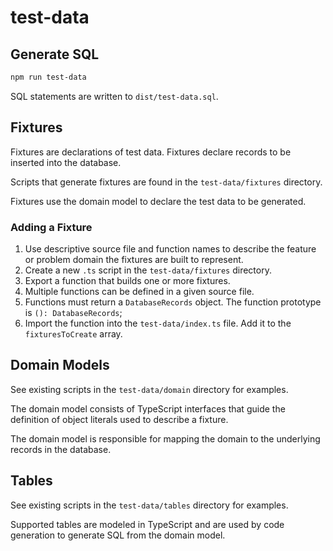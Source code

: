 # test-data

## Generate SQL

```sh
npm run test-data
```

SQL statements are written to `dist/test-data.sql`.

## Fixtures

Fixtures are declarations of test data. Fixtures declare records to be inserted into the database.

Scripts that generate fixtures are found in the `test-data/fixtures` directory.

Fixtures use the domain model to declare the test data to be generated.

### Adding a Fixture

1. Use descriptive source file and function names to describe the feature or problem domain the fixtures are built to represent.
1. Create a new `.ts` script in the `test-data/fixtures` directory.
1. Export a function that builds one or more fixtures.
1. Multiple functions can be defined in a given source file.
1. Functions must return a `DatabaseRecords` object. The function prototype is `(): DatabaseRecords`;
1. Import the function into the `test-data/index.ts` file. Add it to the `fixturesToCreate` array.

## Domain Models

See existing scripts in the `test-data/domain` directory for examples.

The domain model consists of TypeScript interfaces that guide the definition of object literals used to describe a fixture.

The domain model is responsible for mapping the domain to the underlying records in the database.

## Tables

See existing scripts in the `test-data/tables` directory for examples.

Supported tables are modeled in TypeScript and are used by code generation to generate SQL
from the domain model.
